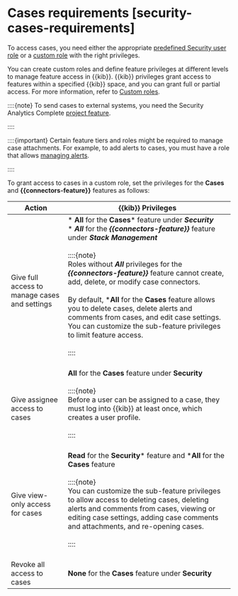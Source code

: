# Cases requirements [security-cases-requirements]

To access cases, you need either the appropriate [predefined Security user role](../../../deploy-manage/users-roles/cloud-organization/user-roles.md#general-assign-user-roles) or a [custom role](../../../deploy-manage/users-roles/cloud-organization/user-roles.md) with the right privileges.

You can create custom roles and define feature privileges at different levels to manage feature access in {{kib}}. {{kib}} privileges grant access to features within a specified {{kib}} space, and you can grant full or partial access. For more information, refer to [Custom roles](../../../deploy-manage/users-roles/cloud-organization/user-roles.md).

::::{note}
To send cases to external systems, you need the Security Analytics Complete [project feature](../../../deploy-manage/deploy/elastic-cloud/project-settings.md).

::::


::::{important}
Certain feature tiers and roles might be required to manage case attachments. For example, to add alerts to cases, you must have a role that allows [managing alerts](../../../solutions/security/detect-and-alert/detections-requirements.md#enable-detections-ui).

::::


To grant access to cases in a custom role, set the privileges for the **Cases** and **{{connectors-feature}}** features as follows:

| Action | {{kib}} Privileges |
| --- | --- |
| Give full access to manage cases and settings | * **All** for the **Cases*** feature under ***Security***<br>* ***All*** for the ***{{connectors-feature}}*** feature under ***Stack Management***<br><br>::::{note} <br>Roles without ***All*** privileges for the ***{{connectors-feature}}*** feature cannot create, add, delete, or modify case connectors.<br><br>By default, ***All** for the **Cases** feature allows you to delete cases, delete alerts and comments from cases, and edit case settings. You can customize the sub-feature privileges to limit feature access.<br><br>::::<br><br> |
| Give assignee access to cases | **All** for the **Cases** feature under **Security**<br><br>::::{note} <br>Before a user can be assigned to a case, they must log into {{kib}} at least once, which creates a user profile.<br><br>::::<br><br> |
| Give view-only access for cases | **Read** for the **Security*** feature and ***All** for the **Cases** feature<br><br>::::{note} <br>You can customize the sub-feature privileges to allow access to deleting cases, deleting alerts and comments from cases, viewing or editing case settings, adding case comments and attachments, and re-opening cases.<br><br>::::<br><br> |
| Revoke all access to cases | **None** for the **Cases** feature under **Security** |
